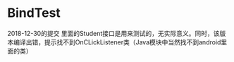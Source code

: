 # BindTest
2018-12-30的提交
  里面的Student接口是用来测试的，无实际意义。同时，该版本编译出错，提示找不到OnCLickListener类（Java模块中当然找不到android里面的类）
